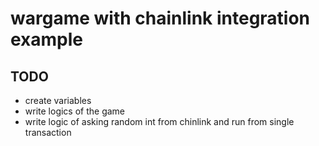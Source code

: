 # wargame with chainlink integration example
## TODO
- create variables
- write logics of the game
- write logic of asking random int from chinlink and run from single transaction